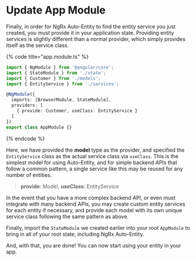 # Update App Module

Finally, in order for NgRx Auto-Entity to find the entity service you just created, you must provide it in your application state. Providing entity services is slightly different than a normal provider, which simply provides itself as the service class. 

{% code title="app.module.ts" %}
```typescript
import { NgModule } from '@angular/core';
import { StateModule } from './state';
import { Customer } from './models';
import { EntityService } from './services';

@NgModule({
  imports: [BrowserModule, StateModule],
  providers: [
    { provide: Customer, useClass: EntityService }
  ]
})
export class AppModule {}
```
{% endcode %}

Here, we have provided the **model** type as the provider, and specified the `EntityService` class as the actual service class via `useClass`. This is the simplest model for using Auto-Entity, and for simple backend APIs that follow a common pattern, a single service like this may be reused for any number of entities.

> **provide**: Model, **useClass**: EntityService

In the event that you have a more complex backend API, or even must integrate with many backend APIs, you may create custom entity services for each entity if necessary, and provide each model with its own unique service class following the same pattern as above.

Finally, import the `StateModule` we created earlier into your root `AppModule` to bring in all of your root state, including NgRx Auto-Entity.

And, with that, you are done! You can now start using your entity in your app. 

